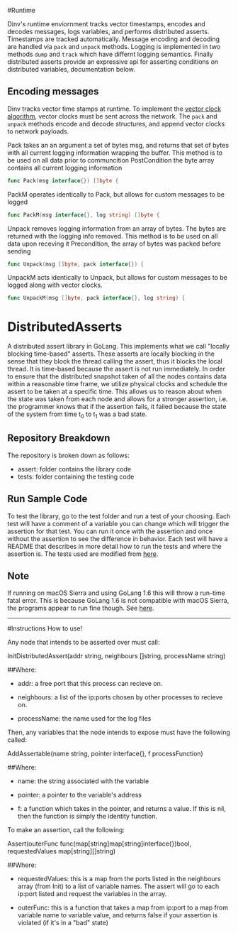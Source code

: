 #Runtime

Dinv's runtime enviornment tracks vector timestamps, encodes and
decodes messages, logs variables, and performs distributed asserts.
Timestamps are tracked automatically. Message encoding and decoding
are handled via `pack` and `unpack` methods. Logging is implemented in
two methods `dump` and `track` which have differnt logging semantics.
Finally distributed asserts provide an expressive api for asserting
conditions on distributed variables, documentation below.

## Encoding messages
Dinv tracks vector time stamps at runtime. To implement the [vector
clock algorithm](https:en.wikipedia.org/wiki/Vector_clock), vector
clocks must be sent across the network. The `pack` and `unpack`
methods encode and decode structures, and append vector clocks to
network payloads.

Pack takes an an argument a set of bytes msg, and returns that set
of bytes with all current logging information wrapping the buffer.
This method is to be used on all data prior to communcition
PostCondition the byte array contains all current logging
information
```go
func Pack(msg interface{}) []byte {
```

PackM operates identically to Pack, but allows for custom messages
to be logged
```go
func PackM(msg interface{}, log string) []byte {
```

Unpack removes logging information from an array of bytes. The bytes
are returned with the logging info removed.
This method is to be used on all data upon receving it
Precondition, the array of bytes was packed before sending
```go
func Unpack(msg []byte, pack interface{}) {
```

UnpackM acts identically to Unpack, but allows for custom messages to be
logged along with vector clocks.
```go
func UnpackM(msg []byte, pack interface{}, log string) {
```


# DistributedAsserts
A distributed assert library in GoLang. This implements what we call "locally blocking time-based" asserts. These asserts are locally blocking in the sense that they block the thread calling the assert, thus it blocks the local thread. It is time-based because the assert is not run immediately. In order to ensure that the distributed snapshot taken of all the nodes contains data within a reasonable time frame, we utilize physical clocks and schedule the assert to be taken at a specific time. This allows us to reason about when the state was taken from each node and allows for a stronger assertion, i.e. the programmer knows that if the assertion fails, it failed because the state of the system from time t<sub>0</sub> to t<sub>1</sub> was a bad state. 

## Repository Breakdown
The repository is broken down as follows:
- assert: folder contains the library code
- tests: folder containing the testing code

## Run Sample Code
To test the library, go to the test folder and run a test of your choosing. Each test will have a comment of a variable you can change which will trigger the assertion for that test. You can run it once with the assertion and once without the assertion to see the difference in behavior. Each test will have a README that describes in more detail how to run the tests and where the assertion is. The tests used are modified from [here](https:bitbucket.org/bestchai/dinv).

## Note
If running on macOS Sierra and using GoLang 1.6 this will throw a run-time fatal error. This is because GoLang 1.6 is not compatible with macOS Sierra, the programs appear to run fine though. See [here](https:github.com/golang/go/issues/17492).
___

#Instructions
How to use!

Any node that intends to be asserted over must call:

InitDistributedAssert(addr string, neighbours []string, processName string)


##Where:

- addr: a free port that this process can recieve on.

- neighbours: a list of the ip:ports chosen by other processes to recieve on.

- processName: the name used for the log files


Then, any variables that the node intends to expose must have the following called:

AddAssertable(name string, pointer interface{}, f processFunction)


##Where:

- name: the string associated with the variable

- pointer: a pointer to the variable's address

- f: a function which takes in the pointer, and returns a value. If this is nil, then the function is simply the identity function.


To make an assertion, call the following:

Assert(outerFunc func(map[string]map[string]interface{})bool, requestedValues map[string][]string)


##Where:

- requestedValues: this is a map from the ports listed in the neighbours array (from Init) to a list of variable names. The assert will go to each ip:port listed and request the variables in the array.

- outerFunc: this is a function that takes a map from ip:port to a map from variable name to variable value, and returns false if your assertion is violated (if it's in a "bad" state) 

